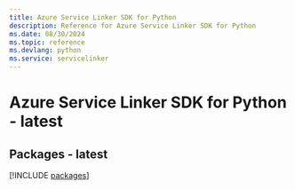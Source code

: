 ```yaml
---
title: Azure Service Linker SDK for Python
description: Reference for Azure Service Linker SDK for Python
ms.date: 08/30/2024
ms.topic: reference
ms.devlang: python
ms.service: servicelinker
---
```

# Azure Service Linker SDK for Python - latest
## Packages - latest
[!INCLUDE [packages](service-linker-index.md)]